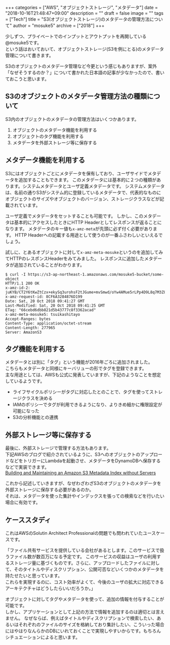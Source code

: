 +++
categories = ["AWS", "オブジェクトストレージ", "メタデータ"]
date = "2018-10-16T21:48:47+09:00"
description = ""
draft = false
image = ""
tags = ["Tech"]
title = "S3(オブジェクトストレージ)のメタデータの管理方法について"
author = "mosuke5"
archive = ["2018"]
+++

少しずつ、プライベートでのインプットとアウトプットを再開している@mosuke5です。  
という話はおいておいて、オブジェクトストレージ(S3を例にとる)のメタデータ管理について書きます。

S3のオブジェクトのメタデータ管理など今更という感じもありますが、案外「なぜそうするのか？」について書かれた日本語の記事が少なかったので、書いておこうと思います。

<!--more-->

## S3のオブジェクトのメタデータ管理方法の種類について
S3内のオブジェクトのメタデータの管理方法はいくつかあります。

1. オブジェクトのメタデータ機能を利用する
1. オブジェクトのタグ機能を利用する
1. メタデータを外部ストレージ等に保存する

## メタデータ機能を利用する
S3にはオブジェクトごとにメタデータを保有しており、ユーザサイドでメタデータを追加することもできます。
このメタデータには基本的に２つの種類があります。システムメタデータとユーザ定義メタデータです。
システムメタデータは、名前の通りS3がシステム的に登録しているメタデータで、代表的なものにオブジェクトのサイズやオブジェクトのバージョン、ストレージクラスなどが記載されています。

ユーザ定義でメタデータをセットすることも可能です。
しかし、このメタデータは基本的にアクセスしたときにHTTP Headerとしてレスポンスが返ることになります。
メタデータのキー値も`x-amz-meta`が先頭に必ず付く必要があります。
HTTP Headerへの記載する用途として使うのが一番ふさわしいといえるでしょう。

試しに、とあるオブジェクトに対して`x-amz-meta-mosuke`というのを追加してみてHTTPのレスポンスHeaderをみてみました。
レスポンスに追加したメタデータが追加されていることがわかります。

```
$ curl -I https://s3-ap-northeast-1.amazonaws.com/mosuke5-bucket/some-object
HTTP/1.1 200 OK
x-amz-id-2: juKYB/CT2Y6tKwZtCzx+ekySq3urohsF2tJGume+mvSmwd/oYw4AMue5rLPp4D9L8q7M3Z8x/T0=
x-amz-request-id: 8CF6A3284876D199
Date: Sat, 20 Oct 2018 09:41:27 GMT
Last-Modified: Sat, 20 Oct 2018 09:41:25 GMT
ETag: "66cebd6dbb821d5b43777c8f3362acad"
x-amz-meta-mosuke5: tsuikashitayo
Accept-Ranges: bytes
Content-Type: application/octet-stream
Content-Length: 277965
Server: AmazonS3
```

## タグ機能を利用する
メタデータとは別に「タグ」という機能が2016年ごろに追加されました。  
こちらもメタデータと同様にキーバリューの形でタグを登録できます。  
主な用途としては、AWSも公式に発表していますが、下記のようなことを想定しているようです。

- ライフサイクルポリシーがタグに対応したとのことで、タグを使ってストレージクラスを決める
- IAMのポリシーでタグが利用できるようになり、よりきめ細かに権限設定が可能になった
- S3の分析機能との連携

## 外部ストレージ等に保存する
最後に、外部ストレージで管理する方法もあります。  
下記AWSのブログで紹介されているように、S3へのオブジェクトのアップロードなどをトリガーにLambdaを起動させ、メタデータをDynamoDBへ保存するなどで実装できます。  
<a href="https://aws.amazon.com/jp/blogs/big-data/building-and-maintaining-an-amazon-s3-metadata-index-without-servers/" target="_blank">Building and Maintaining an Amazon S3 Metadata Index without Servers</a>

これから記述していきますが、なぜわざわざS3のオブジェクトのメタデータを外部ストレージに保存する必要があるのか。  
それは、メタデータを使った集計やインデックスを張っての検索などを行いたい場合に有効です。

## ケーススタディ
これはAWSのSolutin Architect Professionalの問題でも問われていたユースケースです。

「ファイル共有サービスを提供している会社があるとします。このサービスで扱うファイル数が数百万になる予定です。
このサービスの収益はユーザの利用するストレージ量に基づくものです。さらに、アップロードしたファイルに対して、そのタイトルやディスクリプション、公開可否などいくつかのメタデータを持たせたいと思っています。  
これらを実現するのに、コスト効率がよくて、今後のユーザの拡大に対応できるアーキテクチャはどうしたらいいだろうか。」

オブジェクトに対してタグやメタデータを使って、追加の情報を付与することが可能です。  
しかし、アプリケーションとして上記の方法で情報を追加するのは適切とは言えません。
なぜならば、例えばタイトルやディスクリプションで検索したい、あるいはそれぞれのファイルのサイズを格納しており集計したい、こういった場合にはやはりなんらかのDBにいれておくことで実現しやすいからです。もちろんシチュエーションによると思います。